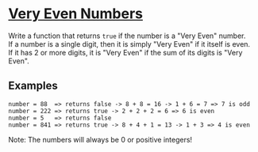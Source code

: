 # [Very Even Numbers](https://www.codewars.com/kata/very-even-numbers "https://www.codewars.com/kata/58c9322bedb4235468000019")

Write a function that returns `true` if the number is a "Very Even" number.  
If a number is a single digit, then it is simply "Very Even" if it itself is even.  
If it has 2 or more digits, it is "Very Even" if the sum of its digits is "Very Even".

## Examples

```
number = 88  => returns false -> 8 + 8 = 16 -> 1 + 6 = 7 => 7 is odd 
number = 222 => returns true -> 2 + 2 + 2 = 6 => 6 is even
number = 5   => returns false
number = 841 => returns true -> 8 + 4 + 1 = 13 -> 1 + 3 => 4 is even
```

Note: The numbers will always be 0 or positive integers!